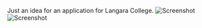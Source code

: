 
Just an idea for an application for Langara College.
![Screenshot](https://github.com/achohan01/Summary/blob/master/TestNearby.png)
![Screenshot](https://github.com/achohan01/Summary/blob/master/AddedSearchType.png)
